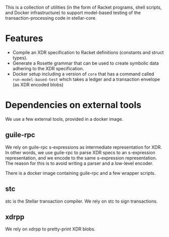 This is a collection of utilities (in the form of Racket programs, shell scripts, and Docker infrastructure) to support model-based testing of the transaction-processing code in stellar-core.

# Features

* Compile an XDR specification to Racket definitions (constants and struct types).
* Generate a Rosette grammar that can be used to create symbolic data adhering to the XDR specification.
* Docker setup including a version of `core` that has a command called `run-model-based-test` which takes a ledger and a transaction envelope (as XDR encoded blobs)

# Dependencies on external tools

We use a few external tools, provided in a docker image.

## guile-rpc

We rely on guile-rpc s-expressions as intermediate representation for XDR. In other words, we use guile-rpc to parse XDR specs to an s-expression representation, and we encode to the same s-expression representation. The reason for this is to avoid writing a parser and a low-level encoder.

There is a docker image containing guile-rpc and a few wrapper scripts.

## stc

stc is the Stellar transaction compiler. We rely on stc to sign transactions.

## xdrpp

We rely on xdrpp to pretty-print XDR blobs.
